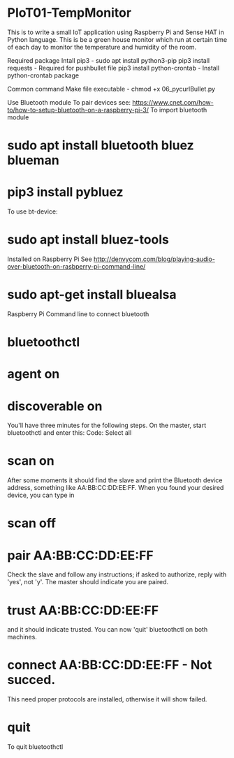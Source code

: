 # PIoT01-TempMonitor
This is to write a small IoT application using Raspberry Pi and Sense HAT in Python language. This is be a green house monitor which run at certain time of each day to monitor the temperature and humidity of the room.

Required package
Intall pip3 - sudo apt install python3-pip
pip3 install requests   - Required for pushbullet file
pip3 install python-crontab     - Install python-crontab package


Common command
Make file executable
    - chmod +x 06_pycurlBullet.py

Use Bluetooth module
To pair devices see: https://www.cnet.com/how-to/how-to-setup-bluetooth-on-a-raspberry-pi-3/
To import bluetooth module
# sudo apt install bluetooth bluez blueman
# pip3 install pybluez

To use bt-device: 
# sudo apt install bluez-tools

Installed on Raspberry Pi
See http://denvycom.com/blog/playing-audio-over-bluetooth-on-rasbperry-pi-command-line/
# sudo apt-get install bluealsa

Raspberry Pi Command line to connect bluetooth
# bluetoothctl

# agent on

# discoverable on
You'll have three minutes for the following steps. On the master, start bluetoothctl and enter this:
Code: Select all

# scan on
After some moments it should find the slave and print the Bluetooth device address, something like AA:BB:CC:DD:EE:FF. 
When you found your desired device, you can type in
# scan off
# pair AA:BB:CC:DD:EE:FF
Check the slave and follow any instructions; if asked to authorize, reply with 'yes', not 'y'. The master should indicate you are paired.

# trust AA:BB:CC:DD:EE:FF
and it should indicate trusted. You can now 'quit' bluetoothctl on both machines. 

# connect AA:BB:CC:DD:EE:FF     - Not succed.
This need proper protocols are installed, otherwise it will show failed.

# quit
To quit bluetoothctl

